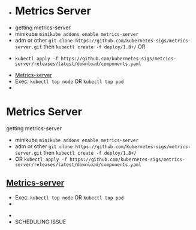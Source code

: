 - # Metrics Server
- getting metrics-server
- minikube `minikube addons enable metrics-server`
- adm or other `git clone https://github.com/kubernetes-sigs/metrics-server.git` then `kubectl create -f deploy/1.8+/` OR
- ```
  kubectl apply -f https://github.com/kubernetes-sigs/metrics-server/releases/latest/download/components.yaml
  ```
- [Metrics-server](https://github.com/kubernetes-sigs/metrics-server)
- Exec: `kubectl top node` OR `kubectl top pod`
-
# Metrics Server
getting metrics-server
- minikube `minikube addons enable metrics-server`
- adm or other `git clone https://github.com/kubernetes-sigs/metrics-server.git` then `kubectl create -f deploy/1.8+/`
- OR  ```kubectl apply -f https://github.com/kubernetes-sigs/metrics-server/releases/latest/download/components.yaml```
## [Metrics-server](https://github.com/kubernetes-sigs/metrics-server)
* Exec: `kubectl top node` OR `kubectl top pod`
*
-
- SCHEDULING ISSUE